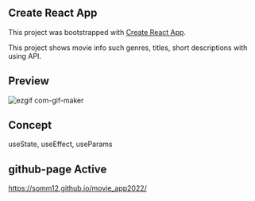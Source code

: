 ## Create React App

This project was bootstrapped with [Create React App](https://github.com/facebook/create-react-app).

This project shows movie info such genres, titles, short descriptions with using API.

## Preview

![ezgif com-gif-maker](https://user-images.githubusercontent.com/63543733/159603365-7c9f50a5-3d1a-4593-8818-f55a29da76ab.gif)

## Concept

useState, useEffect, useParams

## github-page Active

https://somm12.github.io/movie_app2022/
